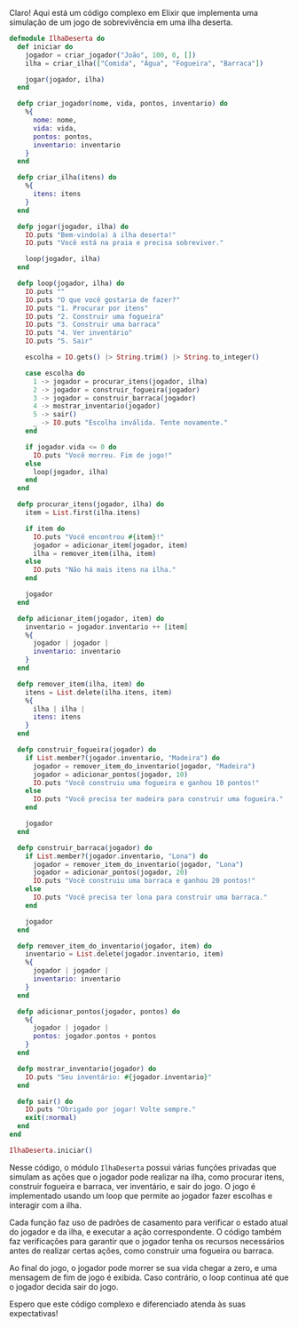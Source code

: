 Claro! Aqui está um código complexo em Elixir que implementa uma simulação de um jogo de sobrevivência em uma ilha deserta. 

```elixir
defmodule IlhaDeserta do
  def iniciar do
    jogador = criar_jogador("João", 100, 0, [])
    ilha = criar_ilha(["Comida", "Água", "Fogueira", "Barraca"])

    jogar(jogador, ilha)
  end

  defp criar_jogador(nome, vida, pontos, inventario) do
    %{
      nome: nome,
      vida: vida,
      pontos: pontos,
      inventario: inventario
    }
  end

  defp criar_ilha(itens) do
    %{
      itens: itens
    }
  end

  defp jogar(jogador, ilha) do
    IO.puts "Bem-vindo(a) à ilha deserta!"
    IO.puts "Você está na praia e precisa sobreviver."

    loop(jogador, ilha)
  end

  defp loop(jogador, ilha) do
    IO.puts ""
    IO.puts "O que você gostaria de fazer?"
    IO.puts "1. Procurar por itens"
    IO.puts "2. Construir uma fogueira"
    IO.puts "3. Construir uma barraca"
    IO.puts "4. Ver inventário"
    IO.puts "5. Sair"

    escolha = IO.gets() |> String.trim() |> String.to_integer()

    case escolha do
      1 -> jogador = procurar_itens(jogador, ilha)
      2 -> jogador = construir_fogueira(jogador)
      3 -> jogador = construir_barraca(jogador)
      4 -> mostrar_inventario(jogador)
      5 -> sair()
      _ -> IO.puts "Escolha inválida. Tente novamente."
    end

    if jogador.vida <= 0 do
      IO.puts "Você morreu. Fim de jogo!"
    else
      loop(jogador, ilha)
    end
  end

  defp procurar_itens(jogador, ilha) do
    item = List.first(ilha.itens)

    if item do
      IO.puts "Você encontrou #{item}!"
      jogador = adicionar_item(jogador, item)
      ilha = remover_item(ilha, item)
    else
      IO.puts "Não há mais itens na ilha."
    end

    jogador
  end

  defp adicionar_item(jogador, item) do
    inventario = jogador.inventario ++ [item]
    %{
      jogador | jogador |
      inventario: inventario
    }
  end

  defp remover_item(ilha, item) do
    itens = List.delete(ilha.itens, item)
    %{
      ilha | ilha |
      itens: itens
    }
  end

  defp construir_fogueira(jogador) do
    if List.member?(jogador.inventario, "Madeira") do
      jogador = remover_item_do_inventario(jogador, "Madeira")
      jogador = adicionar_pontos(jogador, 10)
      IO.puts "Você construiu uma fogueira e ganhou 10 pontos!"
    else
      IO.puts "Você precisa ter madeira para construir uma fogueira."
    end

    jogador
  end

  defp construir_barraca(jogador) do
    if List.member?(jogador.inventario, "Lona") do
      jogador = remover_item_do_inventario(jogador, "Lona")
      jogador = adicionar_pontos(jogador, 20)
      IO.puts "Você construiu uma barraca e ganhou 20 pontos!"
    else
      IO.puts "Você precisa ter lona para construir uma barraca."
    end

    jogador
  end

  defp remover_item_do_inventario(jogador, item) do
    inventario = List.delete(jogador.inventario, item)
    %{
      jogador | jogador |
      inventario: inventario
    }
  end

  defp adicionar_pontos(jogador, pontos) do
    %{
      jogador | jogador |
      pontos: jogador.pontos + pontos
    }
  end

  defp mostrar_inventario(jogador) do
    IO.puts "Seu inventário: #{jogador.inventario}"
  end

  defp sair() do
    IO.puts "Obrigado por jogar! Volte sempre."
    exit(:normal)
  end
end

IlhaDeserta.iniciar()
```

Nesse código, o módulo `IlhaDeserta` possui várias funções privadas que simulam as ações que o jogador pode realizar na ilha, como procurar itens, construir fogueira e barraca, ver inventário, e sair do jogo. O jogo é implementado usando um loop que permite ao jogador fazer escolhas e interagir com a ilha.

Cada função faz uso de padrões de casamento para verificar o estado atual do jogador e da ilha, e executar a ação correspondente. O código também faz verificações para garantir que o jogador tenha os recursos necessários antes de realizar certas ações, como construir uma fogueira ou barraca.

Ao final do jogo, o jogador pode morrer se sua vida chegar a zero, e uma mensagem de fim de jogo é exibida. Caso contrário, o loop continua até que o jogador decida sair do jogo.

Espero que este código complexo e diferenciado atenda às suas expectativas!